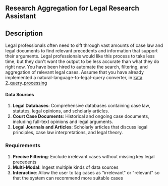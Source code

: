 ## Research Aggregation for Legal Research Assistant

## Description

Legal professionals often need to sift through vast amounts of case law and legal documents to find relevant precedents and information that support their arguments. Legal professionals would like this process to take less time, but they don't want the output to be less accurate than what they do right now. You have been hired to automate the search, filtering, and aggregation of relevant legal cases. Assume that you have already implemented a natural-language-to-legal-query converter, in [kata 2_query_processing](../2_query_processing/kata.md)

#### Data Sources

1. **Legal Databases**: Comprehensive databases containing case law, statutes, legal opinions, and scholarly articles.
2. **Court Case Documents**: Historical and ongoing case documents, including full-text opinions and legal arguments.
3. **Legal Journals and Articles**: Scholarly articles that discuss legal principles, case law interpretations, and legal theory.

### Requirements

1. **Precise Filtering**: Exclude irrelevant cases without missing key legal precedents
2. **Multi-Modal**: Ingest multiple kinds of data sources
3. **Interactive**: Allow the user to tag cases as "irrelevant" or "relevant" so that the system can recommend more suitable cases
